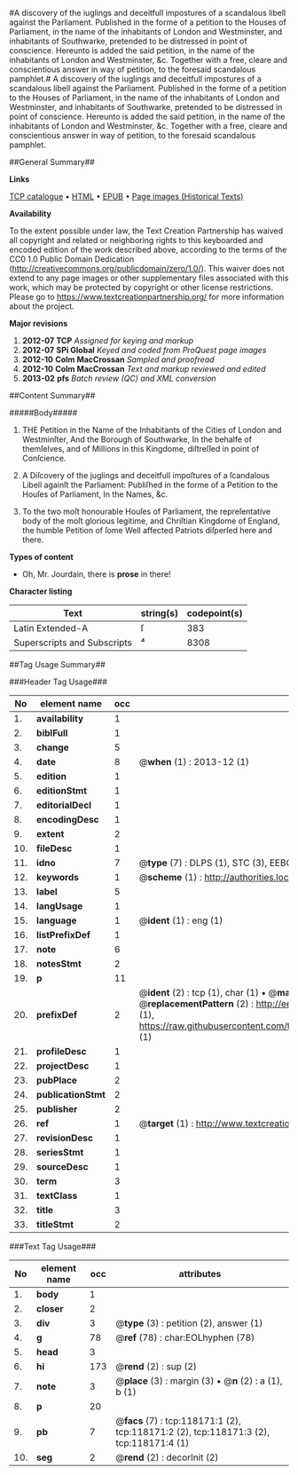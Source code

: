 #A discovery of the iuglings and deceitfull impostures of a scandalous libell against the Parliament. Published in the forme of a petition to the Houses of Parliament, in the name of the inhabitants of London and Westminster, and inhabitants of Southwarke, pretended to be distressed in point of conscience. Hereunto is added the said petition, in the name of the inhabitants of London and Westminster, &c. Together with a free, cleare and conscientious answer in way of petition, to the foresaid scandalous pamphlet.#
A discovery of the iuglings and deceitfull impostures of a scandalous libell against the Parliament. Published in the forme of a petition to the Houses of Parliament, in the name of the inhabitants of London and Westminster, and inhabitants of Southwarke, pretended to be distressed in point of conscience. Hereunto is added the said petition, in the name of the inhabitants of London and Westminster, &c. Together with a free, cleare and conscientious answer in way of petition, to the foresaid scandalous pamphlet.

##General Summary##

**Links**

[TCP catalogue](http://www.ota.ox.ac.uk/tcp/)  • 
[HTML](http://tei.it.ox.ac.uk/tcp/Texts-HTML/free/A81/A81540.html)  • 
[EPUB](http://tei.it.ox.ac.uk/tcp/Texts-EPUB/free/A81/A81540.epub) • 
[Page images (Historical Texts)](https://historicaltexts.jisc.ac.uk/eebo-99865916e)

**Availability**

To the extent possible under law, the Text Creation Partnership has waived all copyright and related or neighboring rights to this keyboarded and encoded edition of the work described above, according to the terms of the CC0 1.0 Public Domain Dedication (http://creativecommons.org/publicdomain/zero/1.0/). This waiver does not extend to any page images or other supplementary files associated with this work, which may be protected by copyright or other license restrictions. Please go to https://www.textcreationpartnership.org/ for more information about the project.

**Major revisions**

1. __2012-07__ __TCP__ *Assigned for keying and markup*
1. __2012-07__ __SPi Global__ *Keyed and coded from ProQuest page images*
1. __2012-10__ __Colm MacCrossan__ *Sampled and proofread*
1. __2012-10__ __Colm MacCrossan__ *Text and markup reviewed and edited*
1. __2013-02__ __pfs__ *Batch review (QC) and XML conversion*

##Content Summary##

#####Body#####

1. THE Petition in the Name of the Inhabitants of the Cities of London and Westminſter, And the Borough of Southwarke, In the behalfe of themſelves, and of Millions in this Kingdome, diſtreſſed in point of Conſcience.

1. A Diſcovery of the juglings and deceitfull impoſtures of a ſcandalous Libell againſt the Parliament: Publiſhed in the forme of a Petition to the Houſes of Parliament, In the Names, &c.

1. To the two moſt honourable Houſes of Parliament, the repreſentative body of the moſt glorious legitime, and Chriſtian Kingdome of England, the humble Petition of ſome Well affected Patriots diſperſed here and there.

**Types of content**

  * Oh, Mr. Jourdain, there is **prose** in there!

**Character listing**


|Text|string(s)|codepoint(s)|
|---|---|---|
|Latin Extended-A|ſ|383|
|Superscripts             and Subscripts|⁴|8308|

##Tag Usage Summary##

###Header Tag Usage###

|No|element name|occ|attributes|
|---|---|---|---|
|1.|__availability__|1||
|2.|__biblFull__|1||
|3.|__change__|5||
|4.|__date__|8| @__when__ (1) : 2013-12 (1)|
|5.|__edition__|1||
|6.|__editionStmt__|1||
|7.|__editorialDecl__|1||
|8.|__encodingDesc__|1||
|9.|__extent__|2||
|10.|__fileDesc__|1||
|11.|__idno__|7| @__type__ (7) : DLPS (1), STC (3), EEBO-CITATION (1), PROQUEST (1), VID (1)|
|12.|__keywords__|1| @__scheme__ (1) : http://authorities.loc.gov/ (1)|
|13.|__label__|5||
|14.|__langUsage__|1||
|15.|__language__|1| @__ident__ (1) : eng (1)|
|16.|__listPrefixDef__|1||
|17.|__note__|6||
|18.|__notesStmt__|2||
|19.|__p__|11||
|20.|__prefixDef__|2| @__ident__ (2) : tcp (1), char (1)  •  @__matchPattern__ (2) : ([0-9\-]+):([0-9IVX]+) (1), (.+) (1)  •  @__replacementPattern__ (2) : http://eebo.chadwyck.com/downloadtiff?vid=$1&page=$2 (1), https://raw.githubusercontent.com/textcreationpartnership/Texts/master/tcpchars.xml#$1 (1)|
|21.|__profileDesc__|1||
|22.|__projectDesc__|1||
|23.|__pubPlace__|2||
|24.|__publicationStmt__|2||
|25.|__publisher__|2||
|26.|__ref__|1| @__target__ (1) : http://www.textcreationpartnership.org/docs/. (1)|
|27.|__revisionDesc__|1||
|28.|__seriesStmt__|1||
|29.|__sourceDesc__|1||
|30.|__term__|3||
|31.|__textClass__|1||
|32.|__title__|3||
|33.|__titleStmt__|2||


###Text Tag Usage###

|No|element name|occ|attributes|
|---|---|---|---|
|1.|__body__|1||
|2.|__closer__|2||
|3.|__div__|3| @__type__ (3) : petition (2), answer (1)|
|4.|__g__|78| @__ref__ (78) : char:EOLhyphen (78)|
|5.|__head__|3||
|6.|__hi__|173| @__rend__ (2) : sup (2)|
|7.|__note__|3| @__place__ (3) : margin (3)  •  @__n__ (2) : a (1), b (1)|
|8.|__p__|20||
|9.|__pb__|7| @__facs__ (7) : tcp:118171:1 (2), tcp:118171:2 (2), tcp:118171:3 (2), tcp:118171:4 (1)|
|10.|__seg__|2| @__rend__ (2) : decorInit (2)|
